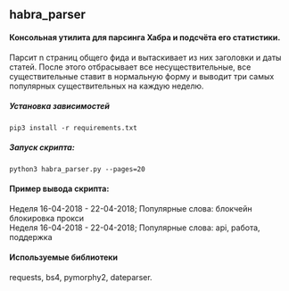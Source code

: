 ## habra_parser

#### Консольная утилита для парсинга Хабра и подсчёта его статистики.

Парсит n страниц общего фида и вытаскивает из них заголовки и даты статей. После этого отбрасывает все несуществительные,
все существительные ставит в нормальную форму и выводит три самых популярных существительных на каждую неделю.

##### Установка зависимостей

```
pip3 install -r requirements.txt
```

##### Запуск скрипта:
```
python3 habra_parser.py --pages=20
```

#### Пример вывода скрипта:

Неделя 16-04-2018 - 22-04-2018; Популярные слова: блокчейн блокировка прокси  
Неделя 16-04-2018 - 22-04-2018; Популярные слова: api, работа, поддержка           


#### Используемые библиотеки 

requests, bs4, pymorphy2, dateparser.
